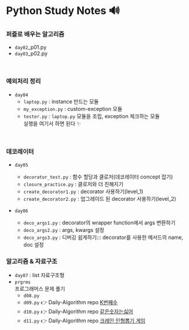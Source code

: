 # Python Study Notes 🔊

### 퍼즐로 배우는 알고리즘
- `day02`_p01.py
- `day03`_p02.py

<br>

### 예외처리 정리
- `day04`
    - `laptop.py` : instance 만드는 모듈
    - `my_exception.py` : custom-exception 모듈
    - `tester.py` : `laptop.py` 모듈을 조립, exception 체크하는 모듈 \
    실행을 여기서 하면 된다 ✨

<br>

### 데코레이터
- `day05`
    - `decorator_test.py` : 함수 할당과 클로저(데코레이터 concept 잡기) 
    - `closure_practice.py` : 클로저와 더 친해지기
    - `create_decorator1.py` : decorator 사용하기(level_1)
    - `create_decorator2.py` : 업그레이드 된 decorator 사용하기(level_2) 
    
- `day06`
    - `deco_args1.py` : decorator의 wrapper function에서 args 변환하기
    - `deco_args2.py` : args, kwargs 설정
    - `deco_args3.py` : 디버깅 쉽게하기::: decorator를 사용한 메서드의 name, doc 설정

### 알고리즘 & 자료구조
- `day07` : list 자료구조형
- `prgrms`  
프로그래머스 문제 풀기
    - `d08.py` 
    - `d09.py` 👉 Daily-Algorithm repo [K번째수](https://github.com/mand2/Daily-Algorithm/blob/master/Programmers/K번째수_py.md) 
    - `d10.py` 👉 Daily-Algorithm repo [같은숫자는싫어](https://github.com/mand2/Daily-Algorithm/blob/master/Programmers/같은숫자는싫어_py.md) 
    - `d11.py` 👉 Daily-Algorithm repo [크레인 인형뽑기 게임](https://github.com/mand2/Daily-Algorithm/blob/master/Programmers/크레인인형뽑기게임_py.md) 




